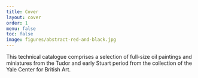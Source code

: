 ```yaml
---
title: Cover
layout: cover
order: 1
menu: false
toc: false
image: figures/abstract-red-and-black.jpg
---
```


This technical catalogue comprises a selection of full-size oil paintings and miniatures from the Tudor and early Stuart period from the collection of the Yale Center for British Art. 
